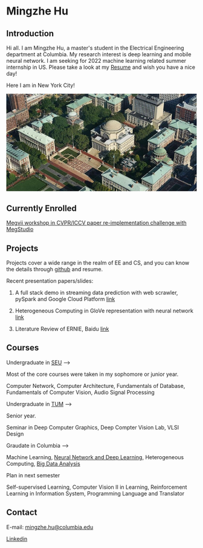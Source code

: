 # Mingzhe Hu

## Introduction

Hi all. I am Mingzhe Hu, a master's student in the Electrical Engineering department at Columbia. My research interest is deep learning and mobile neural network. I am seeking for 2022 machine learning related summer internship in US. Please take a look at my [Resume](resume/Resume-MingzheHu.pdf) and wish you have a nice day!

Here I am in New York City! 

<img src="/images/campus_morningside.jpg"/>

## Currently Enrolled

[Megvii workshop in CVPR/ICCV paper re-implementation challenge with MegStudio](https://megengine.org.cn/community/2021PaperReproducibilityChallenge/)

## Projects

Projects cover a wide range in the realm of EE and CS, and you can know the details through [github](github.com/SuperbTUM) and resume.

Recent presentation papers/slides:

1. A full stack demo in streaming data prediction with web scrawler, pySpark and Google Cloud Platform [link](https://docs.google.com/presentation/d/1Z19LWKy4PkVge7mB5zURUzqxqkKuiktVk-0JGNwgbD8/edit?usp=sharing)

2. Heterogeneous Computing in GloVe representation with neural network [link](https://docs.google.com/presentation/d/1O1OfZFtbv_Yf7mYS98BySh2fRVDv_ueD/edit?usp=sharing&ouid=102776209288098897046&rtpof=true&sd=true)

3. Literature Review of ERNIE, Baidu [link](https://drive.google.com/file/d/1ZLE1TlD5xZhPABDJt77vVYCX_47KXpRC/view?usp=sharing)

## Courses

Undergraduate in [SEU](https://www.seu.edu.cn/english/) -->

Most of the core courses were taken in my sophomore or junior year.

Computer Network, Computer Architecture, Fundamentals of Database, Fundamentals of Computer Vision, Audio Signal Processing

Undergraduate in [TUM](https://www.tum.de/en/) -->

Senior year.

Seminar in Deep Computer Graphics, Deep Compter Vision Lab, VLSI Design

Graudate in Columbia -->

Machine Learning, [Neural Network and Deep Learning](https://www.cs.columbia.edu/~zemel/Class/Nndl/index.html#about), Heterogeneous Computing, [Big Data Analysis](https://www.ee.columbia.edu/~cylin/course/bigdata/)

Plan in next semester

Self-supervised Learning, Computer Vision II in Learning, Reinforcement Learning in Information System, Programming Language and Translator

## Contact

E-mail: mingzhe.hu@columbia.edu

[Linkedin](linkedin.com/in/humingzhe)
